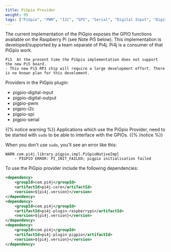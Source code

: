 ```yaml
---
title: PiGpio Provider
weight: 95
tags: ["PiGpio", "PWM", "I2C", "SPI", "Serial", "Digital Input", "Digital Output"]
---
```


The current implementation of the PiGpio exposes the GPIO functions available on the Raspberry Pi (see Note Pi5 below). 
This implementation is developed/supported by a team separate of Pi4j.  Pi4j is a consumer of that PiGpio work.

```shell
Pi5  At the present time the PiGpio implementation does not support the new Pi5 board. 
- This new Pi5 RP1 chip will require a large development effort. There is no known plan for this develoment.   
```


Providers in the PiGpio plugin:

* pigpio-digital-input
* pigpio-digital-output
* pigpio-pwm
* pigpio-i2c
* pigpio-spi
* pigpio-serial

{{% notice warning %}}
Applications which use the PiGpio Provider, need to be started with `sudo` to be able to interface with the GPIOs.
{{% /notice %}}

When you don't use `sudo`, you'll see an error like this:

```shell
WARN com.pi4j.library.pigpio.impl.PiGpioNativeImpl 
    - PIGPIO ERROR: PI_INIT_FAILED; pigpio initialisation failed
```


To use the PiGpio provider include the following dependencies:

``` xml
<dependency>
    <groupId>com.pi4j</groupId>
    <artifactId>pi4j-core</artifactId>
    <version>${pi4j.version}</version>
</dependency>
<dependency>
    <groupId>com.pi4j</groupId>
    <artifactId>pi4j-plugin-raspberrypi</artifactId>
    <version>${pi4j.version}</version>
</dependency>
<dependency>
    <groupId>com.pi4j</groupId>
    <artifactId>pi4j-plugin-pigpio</artifactId>
    <version>${pi4j.version}</version>
</dependency>
```
